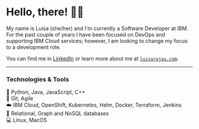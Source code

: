 # Hello, there! 👋🏼

My name is Luisa (she/her) and I'm currently a Software Developer at IBM. For the past couple of years I have been focused on DevOps and supporting IBM Cloud services; however, I am looking to change my focus to a development role.

You can find me in [LinkedIn](https://www.linkedin.com/in/luisacodes/) or learn more about me at [`luisarojas.com`](https://www.luisarojas.com/).

---

### Technologies & Tools

<!-- 
https://shields.io/
https://github.com/simple-icons/simple-icons/blob/develop/slugs.md
 -->

<!-- 
![](https://img.shields.io/badge/code-python-informational?style=flat&logo=python&logoColor=white&color=blueviolet)
![](https://img.shields.io/badge/code-java-informational?style=flat&logo=java&logoColor=white&color=blueviolet)
![](https://img.shields.io/badge/code-javascript-informational?style=flat&logo=javascript&logoColor=white&color=blueviolet)
![](https://img.shields.io/badge/code-c++-informational?style=flat&logo=cplusplus&logoColor=white&color=blueviolet)

![](https://img.shields.io/badge/tools-docker-informational?style=flat&logo=docker&logoColor=white&color=important)
![](https://img.shields.io/badge/tools-kubernetes-informational?style=flat&logo=kubernetes&logoColor=white&color=important)
![](https://img.shields.io/badge/tools-helm-informational?style=flat&logo=helm&logoColor=white&color=important)
![](https://img.shields.io/badge/IaC-terraform-informational?style=flat&logo=terraform&logoColor=white&color=important)
![](https://img.shields.io/badge/agile-git-informational?style=flat&logo=git&logoColor=white&color=important)
![](https://img.shields.io/badge/devops-jenkins-informational?style=flat&logo=jenkins&logoColor=white&color=important)
![](https://img.shields.io/badge/web-rest-informational?style=flat&logoColor=white&color=important)
![](https://img.shields.io/badge/web-graphql-informational?style=flat&logo=graphql&logoColor=white&color=important)

![](https://img.shields.io/badge/cloud-ibmcloud-informational?style=flat&logo=ibm&logoColor=white&color=blue)
![](https://img.shields.io/badge/cloud-openshift-informational?style=flat&logo=redhatopenshift&logoColor=white&color=blue)

![](https://img.shields.io/badge/db-relational-informational?style=flat&logo=postgresql&logoColor=white&color=red)
![](https://img.shields.io/badge/db-graph-informational?style=flat&logo=neo4j&logoColor=white&color=red)
![](https://img.shields.io/badge/db-nosql-informational?style=flat&logo=mongodb&logoColor=white&color=red)

![](https://img.shields.io/badge/os-ubuntu-informational?style=flat&logo=ubuntu&logoColor=white&color=yellowgreen)
![](https://img.shields.io/badge/os-macos-informational?style=flat&logo=macos&logoColor=white&color=yellowgreen)
 -->
 
📢 Python, Java, JavaScript, C++<br>
🐙 Git, Agile<br>
☁️ IBM Cloud, OpenShift, Kubernetes, Helm, Docker, Terraform, Jenkins<br>
💾 Relational, Graph and NoSQL databases<br>
💻 Linux, MacOS<br>

<!-- 

Ideally, I would love to work as a back-end developer; however, I am definitely open to chatting about other types of opportunities.

 -->


<!--
**luisarojas/luisarojas** is a ✨ _special_ ✨ repository because its `README.md` (this file) appears on your GitHub profile.

Here are some ideas to get you started:

- 🔭 I’m currently working on ...
- 🌱 I’m currently learning ...
- 👯 I’m looking to collaborate on ...
- 🤔 I’m looking for help with ...
- 💬 Ask me about ...
- 📫 How to reach me: ...
- 😄 Pronouns: ...
- ⚡ Fun fact: ...
-->
